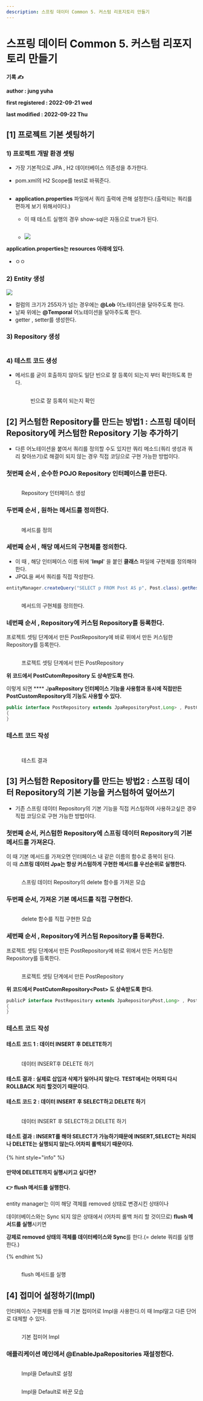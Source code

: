 ```yaml
---
description: 스프링 데이터 Common 5. 커스텀 리포지토리 만들기
---
```


# 스프링 데이터 Common 5. 커스텀 리포지토리 만들기

**기록 ✍️**

**author : jung yuha**

**first registered : 2022-09-21 wed**

**last modified : 2022-09-22 Thu**

## **\[1] 프로젝트 기본 셋팅하기**

### 1) 프로젝트 개발 환경 셋팅

* 가장 기본적으로 JPA , H2 데이터베이스 의존성을 추가한다.
*   pom.xml의 H2 Scope를 test로 바꿔준다.



    <figure><img src="../.gitbook/assets/image (19) (1).png" alt=""><figcaption></figcaption></figure>


* **application.properties** 파일에서 쿼리 출력에 관해 설정한다.(출력되는 쿼리를 편하게 보기 위해서이다.)
  *   이 때 테스트 실행의 경우 show-sql은 자동으로 true가 된다.&#x20;

      <figure><img src="../.gitbook/assets/image (4) (1) (1) (1).png" alt=""><figcaption></figcaption></figure>
  * ![](<../.gitbook/assets/image (9) (1) (2).png>)

**application.properties는 resources 아래에 있다.**

* ㅇㅇ

### 2) Entity 생성

![](<../.gitbook/assets/image (3) (1) (4).png>)

* 컬럼의 크기가 255자가 넘는 경우에는 **@Lob** 어노테이션을 달아주도록 한다.
* 날짜 위에는 **@Temporal** 어노테이션을 달아주도록 한다.
* getter , setter를 생성한다.

### 3) Repository 생성

<figure><img src="../.gitbook/assets/image (15) (1).png" alt=""><figcaption></figcaption></figure>

### 4) 테스트 코드 생성

*   메서드를 굳이 호출하지 않아도 일단 빈으로 잘 등록이 되는지 부터 확인하도록 한다.

    <figure><img src="../.gitbook/assets/image (20) (1).png" alt=""><figcaption><p>빈으로 잘 등록이 되는지  확인</p></figcaption></figure>



## \[2] 커스텀한 Repository를 만드는 방법1 : 스프링 데이터 Repository에 커스텀한 Repository 기능 추가하기&#x20;

* 다른 어노테이션을 붙여서 쿼리를 정의할 수도 있지만 쿼리 메소드(쿼리 생성과 쿼리 찾아쓰기)로 해결이 되지 않는 경우 직접 코딩으로 구현 가능한 방법이다.&#x20;

### 첫번째 순서 , 순수한 POJO Repository 인터페이스를 만든다.

<figure><img src="../.gitbook/assets/image (6) (1) (2).png" alt=""><figcaption><p> Repository 인터페이스 생성</p></figcaption></figure>

### 두번째 순서 , 원하는 메서드를 정의한다.

<figure><img src="../.gitbook/assets/image (13) (2).png" alt=""><figcaption><p> 메서드를 정의</p></figcaption></figure>

### 세번째 순서 , 해당 메서드의 구현체를 정의한다.

* 이 때 , 해당 인터페이스 이름 뒤에 '**Impl**' 을 붙인 **클래스** 파일에 구현체를 정의해야한다.
* JPQL을 써서 쿼리를 직접 작성한다.

```java
entityManager.createQuery("SELECT p FROM Post AS p", Post.class).getResultList();
```

<figure><img src="../.gitbook/assets/image (16) (2) (1).png" alt=""><figcaption><p> 메서드의 구현체를 정의한다.</p></figcaption></figure>

### 네번째 순서 , Repository에 커스텀 Repository를 등록한다.

프로젝트 셋팅 단계에서 만든 PostRepository에 바로 위에서 만든 커스텀한 Repository를 등록한다.

<figure><img src="../.gitbook/assets/image (17) (2).png" alt=""><figcaption><p> 프로젝트 셋팅 단계에서 만든 PostRepository</p></figcaption></figure>

**위 코드에서 PostCutomRepository 도 상속받도록 한다.**

이렇게 되면 **** J**paRepository 인터페이스 기능을 사용함과 동시에 직접만든 PostCustomRepository의 기능도 사용할 수 있다.**

```java
public interface PostRepository extends JpaRepositoryPost,Long> , PostCutomRepository
{
}
```

### 테스트 코드 작성&#x20;

<figure><img src="../.gitbook/assets/image (7) (2).png" alt=""><figcaption></figcaption></figure>

<figure><img src="../.gitbook/assets/image (1) (1) (3).png" alt=""><figcaption><p> 테스트 결과</p></figcaption></figure>



## \[3] 커스텀한 Repository를 만드는 방법2 : 스프링 데이터 Repository의 기본 기능을 커스텀하여 덮어쓰기

* 기존 스프링 데이터 Repository의 기본 기능을 직접 커스텀하여 사용하고싶은 경우 직접 코딩으로 구현 가능한 방법이다.&#x20;

### 첫번째 순서, 커스텀한 Repository에 스프링 데이터 Repository의 기본 메서드를 가져온다.

이 때 기본 메서드를 가져오면 인터페이스 내 같은 이름의 함수로 중복이 된다.\
이 때 **스프링 데이터 Jpa는 항상 커스텀하게 구현한 메서드를 우선순위로 실행한다.**

<figure><img src="../.gitbook/assets/image (22) (1) (1).png" alt=""><figcaption><p> 스프링 데이터 Repository의 delete 함수를 가져온 모습 </p></figcaption></figure>

### 두번째 순서, 가져온 기본 메서드를 직접 구현한다.&#x20;

<figure><img src="../.gitbook/assets/image (10) (2).png" alt=""><figcaption><p> delete 함수를 직접 구현한 모습</p></figcaption></figure>

### 세번째 순서 , Repository에 커스텀 Repository를 등록한다.

프로젝트 셋팅 단계에서 만든 PostRepository에 바로 위에서 만든 커스텀한 Repository를 등록한다.

<figure><img src="../.gitbook/assets/image (17) (2).png" alt=""><figcaption><p> 프로젝트 셋팅 단계에서 만든 PostRepository</p></figcaption></figure>

**위 코드에서 PostCutomRepository\<Post> 도 상속받도록 한다.**

```java
publicP interface PostRepository extends JpaRepositoryPost,Long> , PostCutomRepository
{
}
```

### 테스트 코드 작성

#### 테스트 코드 1  : 데이터 INSERT 후 DELETE하기

<figure><img src="../.gitbook/assets/image (6) (3) (1).png" alt=""><figcaption><p> 데이터 INSERT후 DELETE 하기</p></figcaption></figure>

#### 테스트 결과  : 실제로 삽입과 삭제가 일어나지 않는다. TEST에서는 어차피 다시 ROLLBACK 처리 할것이기 때문이다.

#### 테스트 코드 2 : 데이터 INSERT 후 SELECT하고 DELETE 하기

<figure><img src="../.gitbook/assets/image (2) (2).png" alt=""><figcaption><p> 데이터 INSERT 후 SELECT하고 DELETE 하기</p></figcaption></figure>

#### &#x20;테스트 결과 : INSERT를 해야 SELECT가 가능하기때문에 INSERT,SELECT는 처리되나 DELETE는 실행되지 않는다.어차피 롤백되기 때문이다.

{% hint style="info" %}
#### 만약에 DELETE까지 실행시키고 싶다면?

#### 👉 flush 메서드를 실행한다.

entity manager는 이미 해당 객체를 removed 상태로 변경시킨 상태이나

데이터베이스와는 Sync 되지 않은 상태에서 (어차피 롤백 처리 할 것이므로) **flush 메서드를 실행**시키면

**강제로 removed 상태의 객체를 데이터베이스와 Sync**를 한다.(= delete 쿼리를 실행한다.)


{% endhint %}

<figure><img src="../.gitbook/assets/image (3) (2).png" alt=""><figcaption><p> flush 메서드를 실행</p></figcaption></figure>

## \[4] 접미어 설정하기(Impl)

인터페이스 구현체를 만들 때 기본 접미어로 Impl을 사용한다.이 때 Impl말고 다른 단어로 대체할 수 있다.

<figure><img src="../.gitbook/assets/image (2) (1) (2).png" alt=""><figcaption><p>기본 접미어 Impl</p></figcaption></figure>

### 애플리케이션 메인에서 @EnableJpaRepositories 재설정한다.

<figure><img src="../.gitbook/assets/image (21) (1) (1).png" alt=""><figcaption><p> Impl을 Default로 설정</p></figcaption></figure>

<figure><img src="../.gitbook/assets/image (23) (1).png" alt=""><figcaption><p>  Impl을 Default로 바꾼 모습</p></figcaption></figure>
